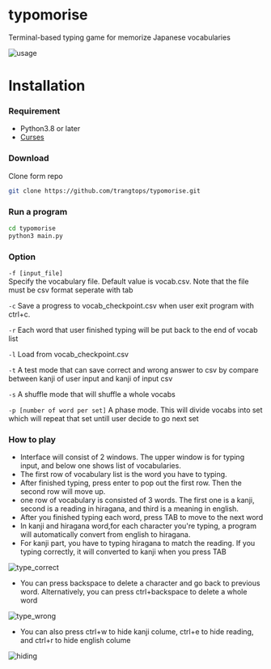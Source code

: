 # typomorise
Terminal-based typing game for memorize Japanese vocabularies 

![usage](https://user-images.githubusercontent.com/16998540/158050929-4c6f59da-62cc-45ec-aae7-7b1a3cee15cc.gif)

# Installation
### Requirement
- Python3.8 or later
- [Curses](https://docs.python.org/3/howto/curses.html)


### Download

Clone form repo
```sh
git clone https://github.com/trangtops/typomorise.git
```
### Run a program

```sh
cd typomorise
python3 main.py
```
### Option
`-f [input_file]`  
Specify the vocabulary file. Default value is vocab.csv. Note that the file must be csv format seperate with tab

`-c`
Save a progress to vocab_checkpoint.csv when user exit program with ctrl+c. 

`-r`
Each word that user finished typing will be put back to the end of vocab list

`-l`
Load from vocab_checkpoint.csv

`-t`
A test mode that can save correct and wrong answer to csv by compare between kanji of user input and kanji of input csv

`-s`
A shuffle mode that will shuffle a whole vocabs

`-p [number of word per set]`
A phase mode. This will divide vocabs into set which will repeat that set untill user decide to go next set

### How to play
- Interface will consist of 2 windows. The upper window is for typing input, and below one shows list of vocabularies.
- The first row of vocabulary list is the word you have to typing.
- After finished typing, press enter to pop out the first row. Then the second row will move up.
- one row of vocabulary is consisted of 3 words. The first one is a kanji, second is a reading in hiragana, and third is a meaning in english.
- After you finished typing each word, press TAB to move to the next word
- In kanji and hiragana word,for each character you're typing, a program will automatically convert from english to hiragana.
- For kanji part, you have to typing hiragana to match the reading. If you typing correctly, it will converted to kanji when you press TAB

![type_correct](https://user-images.githubusercontent.com/16998540/158052179-b0fa97d6-e373-499b-9e90-a3c4402ecc57.gif)

- You can press backspace to delete a character and go back to previous word. Alternatively, you can press ctrl+backspace to delete a whole word

![type_wrong](https://user-images.githubusercontent.com/16998540/158052257-3ba148aa-fae2-4e25-805c-7c62e335ba2c.gif)

- You can also press ctrl+w to hide kanji colume, ctrl+e to hide reading, and ctrl+r to hide english colume

![hiding](https://user-images.githubusercontent.com/16998540/158787803-f5050439-337e-4738-a6ef-7c65e9813334.gif)




